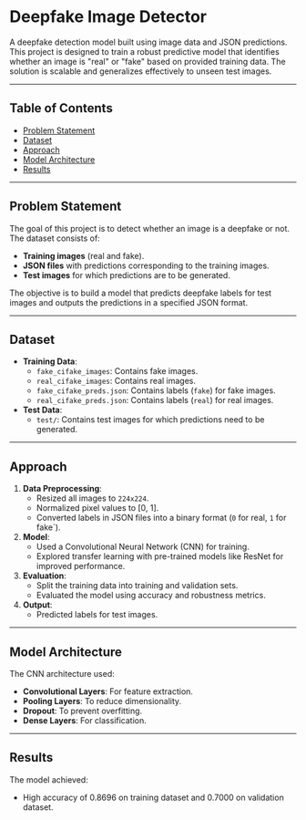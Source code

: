 # **Deepfake Image Detector**

A deepfake detection model built using image data and JSON predictions. This project is designed to train a robust predictive model that identifies whether an image is "real" or "fake" based on provided training data. The solution is scalable and generalizes effectively to unseen test images.

---

## **Table of Contents**
- [Problem Statement](#problem-statement)
- [Dataset](#dataset)
- [Approach](#approach)
- [Model Architecture](#model-architecture)
- [Results](#results)

---

## **Problem Statement**
The goal of this project is to detect whether an image is a deepfake or not. The dataset consists of:
- **Training images** (real and fake).
- **JSON files** with predictions corresponding to the training images.
- **Test images** for which predictions are to be generated.

The objective is to build a model that predicts deepfake labels for test images and outputs the predictions in a specified JSON format.

---

## **Dataset**
- **Training Data**:
  - `fake_cifake_images`: Contains fake images.
  - `real_cifake_images`: Contains real images.
  - `fake_cifake_preds.json`: Contains labels (`fake`) for fake images.
  - `real_cifake_preds.json`: Contains labels (`real`) for real images.
- **Test Data**:
  - `test/`: Contains test images for which predictions need to be generated.

---

## **Approach**
1. **Data Preprocessing**:
   - Resized all images to `224x224`.
   - Normalized pixel values to [0, 1].
   - Converted labels in JSON files into a binary format (`0` for real, `1` for fake`).
2. **Model**:
   - Used a Convolutional Neural Network (CNN) for training.
   - Explored transfer learning with pre-trained models like ResNet for improved performance.
3. **Evaluation**:
   - Split the training data into training and validation sets.
   - Evaluated the model using accuracy and robustness metrics.
4. **Output**:
   - Predicted labels for test images.

---

## **Model Architecture**
The CNN architecture used:
- **Convolutional Layers**: For feature extraction.
- **Pooling Layers**: To reduce dimensionality.
- **Dropout**: To prevent overfitting.
- **Dense Layers**: For classification.

---

## **Results**
The model achieved:
- High accuracy of 0.8696 on training dataset and 0.7000 on validation dataset.


